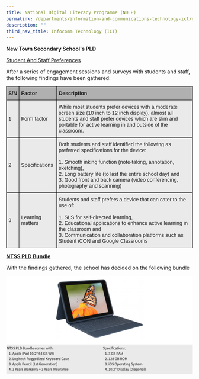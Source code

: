 ```yaml
---
title: National Digital Literacy Programme (NDLP)
permalink: /departments/information-and-communications-technology-ict/national-digital-literacy-programme-ndlp
description: ""
third_nav_title: Infocomm Technology (ICT)
---
```

**New Town Secondary School's PLD**

<u>Student And Staff Preferences</u>

After a series of engagement sessions and surveys with students and staff, the following findings have been gathered:

<style type="text/css">
.tg  {border-collapse:collapse;border-spacing:0;}
.tg td{border-color:black;border-style:solid;border-width:1px;font-family:Arial, sans-serif;font-size:14px;
  overflow:hidden;padding:10px 5px;word-break:normal;}
.tg th{border-color:black;border-style:solid;border-width:1px;font-family:Arial, sans-serif;font-size:14px;
  font-weight:normal;overflow:hidden;padding:10px 5px;word-break:normal;}
.tg .tg-xxiv{background-color:#B0B0B0;color:#222;font-weight:bold;text-align:left;vertical-align:middle}
.tg .tg-bvia{background-color:#EAEAEA;color:#222;text-align:left;vertical-align:middle}
</style>
<table class="tg">
<thead>
  <tr>
    <th class="tg-xxiv"><span style="color:#222;background-color:#B0B0B0">S/N</span></th>
    <th class="tg-xxiv"><span style="color:#222;background-color:#B0B0B0">Factor</span></th>
    <th class="tg-xxiv"><span style="color:#222;background-color:#B0B0B0">Description</span></th>
  </tr>
</thead>
<tbody>
  <tr>
    <td class="tg-bvia"><span style="color:#222;background-color:#EAEAEA">1</span></td>
    <td class="tg-bvia"><span style="color:#222;background-color:#EAEAEA">Form factor</span></td>
    <td class="tg-bvia"><span style="color:#222;background-color:#EAEAEA">While most students prefer devices with a moderate screen size (10 inch to 12 inch display), almost all students and staff prefer devices which are slim and portable for active learning in and outside of the classroom.</span></td>
  </tr>
  <tr>
    <td class="tg-bvia"><span style="color:#222;background-color:#EAEAEA">2</span></td>
    <td class="tg-bvia"><span style="color:#222;background-color:#EAEAEA">Specifications</span></td>
    <td class="tg-bvia"><span style="color:#222;background-color:#EAEAEA">Both students and staff identified the following as preferred specifications for the device:</span><br><br>1. Smooth inking function (note-taking, annotation, sketching),<br>2. Long battery life (to last the entire school day) and<br>3. Good front and back camera (video conferencing, photography and scanning)</td>
  </tr>
  <tr>
    <td class="tg-bvia"><span style="color:#222;background-color:#EAEAEA"> 3</span></td>
    <td class="tg-bvia"><span style="color:#222;background-color:#EAEAEA">Learning matters</span></td>
    <td class="tg-bvia"><span style="color:#222;background-color:#EAEAEA">Students and staff prefers a device that can cater to the use of:</span><br><br>1. SLS for self-directed learning,<br>2. Educational applications to enhance active learning in the classroom and<br>3. Communication and collaboration platforms such as Student iCON and Google Classrooms </td>
  </tr>
</tbody>
</table>

<u>**NTSS PLD Bundle**</u>

With the findings gathered, the school has decided on the following bundle

![](/images/pld%20bundle.png)